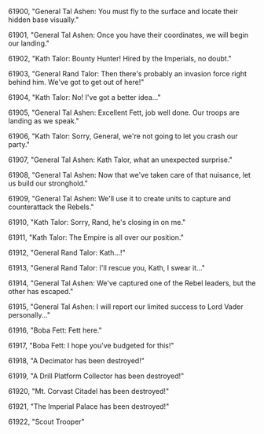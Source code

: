 ﻿61900, "General Tal Ashen: You must fly to the surface and locate their hidden base visually."

61901, "General Tal Ashen: Once you have their coordinates, we will begin our landing."

61902, "Kath Talor: Bounty Hunter!  Hired by the Imperials, no doubt."

61903, "General Rand Talor: Then there's probably an invasion force right behind him.  We've got to get out of here!"

61904, "Kath Talor: No!  I've got a better idea..."

61905, "General Tal Ashen: Excellent Fett, job well done.  Our troops are landing as we speak."

61906, "Kath Talor: Sorry, General, we're not going to let you crash our party."

61907, "General Tal Ashen: Kath Talor, what an unexpected surprise."

61908, "General Tal Ashen: Now that we've taken care of that nuisance, let us build our stronghold."

61909, "General Tal Ashen: We'll use it to create units to capture and counterattack the Rebels."

61910, "Kath Talor: Sorry, Rand, he's closing in on me."

61911, "Kath Talor: The Empire is all over our position."

61912, "General Rand Talor: Kath...!"

61913, "General Rand Talor: I'll rescue you, Kath, I swear it..."

61914, "General Tal Ashen: We've captured one of the Rebel leaders, but the other has escaped."

61915, "General Tal Ashen: I will report our limited success to Lord Vader personally..."

61916, "Boba Fett: Fett here."

61917, "Boba Fett: I hope you've budgeted for this!"

61918, "A Decimator has been destroyed!"

61919, "A Drill Platform Collector has been destroyed!"

61920, "Mt. Corvast Citadel has been destroyed!"

61921, "The Imperial Palace has been destroyed!"

61922, "Scout Trooper"

